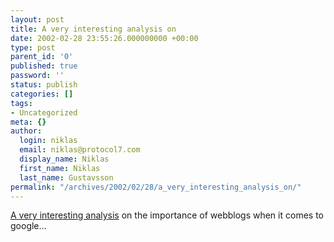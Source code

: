 ```yaml
---
layout: post
title: A very interesting analysis on
date: 2002-02-28 23:55:26.000000000 +00:00
type: post
parent_id: '0'
published: true
password: ''
status: publish
categories: []
tags:
- Uncategorized
meta: {}
author:
  login: niklas
  email: niklas@protocol7.com
  display_name: Niklas
  first_name: Niklas
  last_name: Gustavsson
permalink: "/archives/2002/02/28/a_very_interesting_analysis_on/"
---
```

[A very interesting analysis](http://www.corante.com/microcontent/articles/googleblog.shtml) on the importance of webblogs when it comes to google...

